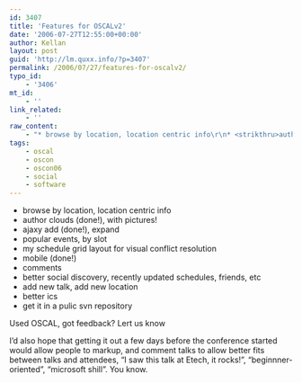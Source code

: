 ```yaml
---
id: 3407
title: 'Features for OSCALv2'
date: '2006-07-27T12:55:00+00:00'
author: Kellan
layout: post
guid: 'http://lm.quxx.info/?p=3407'
permalink: /2006/07/27/features-for-oscalv2/
typo_id:
    - '3406'
mt_id:
    - ''
link_related:
    - ''
raw_content:
    - "* browse by location, location centric info\r\n* <strikthru>author clouds</strikthru> (done!), with pictures!\r\n* <strikthru>ajaxy add</strikthru> (done!), expand\r\n* popular events, by slot\r\n* my schedule grid layout for visual conflict resolution\r\n* <strikthru>mobile</strikthru> (done!)\r\n* comments\r\n* better social discovery, recently updated schedules, friends, etc\r\n* add new talk, add new location\r\n* better ics\r\n* get it in a pulic svn repository\r\n\r\nUsed OSCAL, got feedback?  Lert us know\r\n\r\nI\\'d also hope that getting it out a few days before the conference started  would allow people to markup, and comment talks to allow better fits between talks and attendees, \\\"I saw this talk at Etech, it rocks!\\\", \\\"beginnner-oriented\\\", \\\"microsoft shill\\\".  You know."
tags:
    - oscal
    - oscon
    - oscon06
    - social
    - software
---
```


- browse by location, location centric info
- <strikthru>author clouds</strikthru> (done!), with pictures!
- <strikthru>ajaxy add</strikthru> (done!), expand
- popular events, by slot
- my schedule grid layout for visual conflict resolution
- <strikthru>mobile</strikthru> (done!)
- comments
- better social discovery, recently updated schedules, friends, etc
- add new talk, add new location
- better ics
- get it in a pulic svn repository

Used OSCAL, got feedback? Lert us know

I’d also hope that getting it out a few days before the conference started would allow people to markup, and comment talks to allow better fits between talks and attendees, “I saw this talk at Etech, it rocks!”, “beginnner-oriented”, “microsoft shill”. You know.